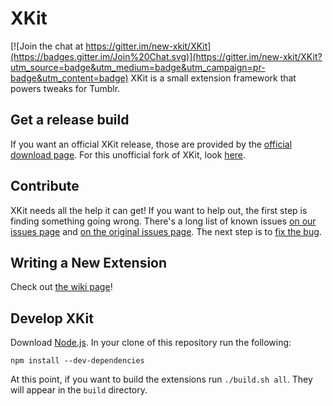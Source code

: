 # XKit

[![Join the chat at https://gitter.im/new-xkit/XKit](https://badges.gitter.im/Join%20Chat.svg)](https://gitter.im/new-xkit/XKit?utm_source=badge&utm_medium=badge&utm_campaign=pr-badge&utm_content=badge)
XKit is a small extension framework that powers tweaks for Tumblr.

## Get a release build
If you want an official XKit release, those are provided by the [official
download page](http://www.xkit.info/download). For this unofficial fork of
XKit, look [here](https://github.com/new-xkit/XKit/releases).

## Contribute
XKit needs all the help it can get! If you want to help out, the first step is
finding something going wrong. There's a long list of known issues
[on our issues page](https://github.com/new-xkit/XKit/issues) and
[on the original issues page](https://github.com/atesh/XKit/issues). The next step is to
[fix the bug](https://github.com/new-xkit/XKit/wiki/Fixing-a-bug).

## Writing a New Extension
Check out [the wiki page](https://github.com/new-xkit/XKit/wiki/Writing-a-New-Extension)!

## Develop XKit
Download [Node.js](https://nodejs.org/). In your clone of this repository run
the following:
```
npm install --dev-dependencies
```
At this point, if you want to build the extensions run `./build.sh all`. They
will appear in the `build` directory.
